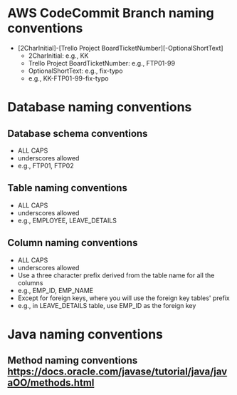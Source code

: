 # AWS CodeCommit Branch naming conventions

  * [2CharInitial]-[Trello Project BoardTicketNumber][-OptionalShortText]
     * 2CharInitial: e.g., KK
     * Trello Project BoardTicketNumber: e.g., FTP01-99
     * OptionalShortText: e.g., fix-typo
     * e.g., KK-FTP01-99-fix-typo
  
# Database naming conventions

## Database schema conventions
  * ALL CAPS
  * underscores allowed
  * e.g., FTP01, FTP02
  
## Table naming conventions
  * ALL CAPS
  * underscores allowed
  * e.g., EMPLOYEE, LEAVE_DETAILS
  
## Column naming conventions
  * ALL CAPS
  * underscores allowed
  * Use a three character prefix derived from the table name for all the columns
  * e.g., EMP_ID, EMP_NAME
  * Except for foreign keys, where you will use the foreign key tables' prefix
  * e.g., in LEAVE_DETAILS table, use EMP_ID as the foreign key

# Java naming conventions

## Method naming conventions https://docs.oracle.com/javase/tutorial/java/javaOO/methods.html

